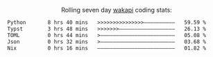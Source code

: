 <p align="center">Rolling seven day <a href="https://wakapi.dev/"/>wakapi</a> coding stats:</p>
<!--START_SECTION:waka-->

```txt
Python       8 hrs 40 mins   >>>>>>>>>>>>>>>——————————   59.59 %
Typst        3 hrs 48 mins   >>>>>>>——————————————————   26.13 %
TOML         0 hrs 44 mins   >————————————————————————   05.08 %
Json         0 hrs 32 mins   >————————————————————————   03.68 %
Nix          0 hrs 16 mins   —————————————————————————   01.82 %
```

<!--END_SECTION:waka-->

